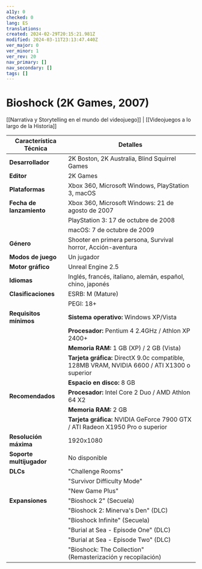 ```yaml
---
a11y: 0
checked: 0
lang: ES
translations: 
created: 2024-02-29T20:15:21.981Z
modified: 2024-03-11T23:13:47.440Z
ver_major: 0
ver_minor: 1
ver_rev: 20
nav_primary: []
nav_secondary: []
tags: []
---
```

# Bioshock (2K Games, 2007)

[[Narrativa y Storytelling en el mundo del videojuego]] | [[Videojuegos a lo largo de la Historia]]

| Característica Técnica       | Detalles                                                                                       |
|-------------------------------|------------------------------------------------------------------------------------------------|
| **Desarrollador**             | 2K Boston, 2K Australia, Blind Squirrel Games                                                   |
| **Editor**                    | 2K Games                                                                                       |
| **Plataformas**               | Xbox 360, Microsoft Windows, PlayStation 3, macOS                                                |
| **Fecha de lanzamiento**      | Xbox 360, Microsoft Windows: 21 de agosto de 2007                                                |
|                               | PlayStation 3: 17 de octubre de 2008                                                            |
|                               | macOS: 7 de octubre de 2009                                                                    |
| **Género**                    | Shooter en primera persona, Survival horror, Acción-aventura                                    |
| **Modos de juego**            | Un jugador                                                                                    |
| **Motor gráfico**             | Unreal Engine 2.5                                                                              |
| **Idiomas**                   | Inglés, francés, italiano, alemán, español, chino, japonés                                      |
| **Clasificaciones**           | ESRB: M (Mature)                                                                              |
|                               | PEGI: 18+                                                                                     |
| **Requisitos mínimos**        | **Sistema operativo:** Windows XP/Vista                                                         |
|                               | **Procesador:** Pentium 4 2.4GHz / Athlon XP 2400+                                               |
|                               | **Memoria RAM:** 1 GB (XP) / 2 GB (Vista)                                                       |
|                               | **Tarjeta gráfica:** DirectX 9.0c compatible, 128MB VRAM, NVIDIA 6600 / ATI X1300 o superior   |
|                               | **Espacio en disco:** 8 GB                                                                     |
| **Recomendados**              | **Procesador:** Intel Core 2 Duo / AMD Athlon 64 X2                                             |
|                               | **Memoria RAM:** 2 GB                                                                           |
|                               | **Tarjeta gráfica:** NVIDIA GeForce 7900 GTX / ATI Radeon X1950 Pro o superior                  |
| **Resolución máxima**         | 1920x1080                                                                                      |
| **Soporte multijugador**      | No disponible                                                                                 |
| **DLCs**                      | "Challenge Rooms"                                                                              |
|                               | "Survivor Difficulty Mode"                                                                     |
|                               | "New Game Plus"                                                                                |
| **Expansiones**               | "Bioshock 2" (Secuela)                                                                        |
|                               | "Bioshock 2: Minerva's Den" (DLC)                                                             |
|                               | "Bioshock Infinite" (Secuela)                                                                 |
|                               | "Burial at Sea - Episode One" (DLC)                                                            |
|                               | "Burial at Sea - Episode Two" (DLC)                                                            |
|                               | "Bioshock: The Collection" (Remasterización y recopilación)                                     |
